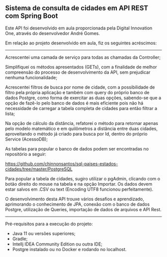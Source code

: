<h2>Sistema de consulta de cidades em API REST com Spring Boot</h2>

Este  API foi desenvolvido em aula proporcionada pela Digital Innovation One, através do desenvolvedor André Gomes.

Em relação ao projeto desenvolvido em aula, fiz os seguintes acréscimos:

- ---

Acrescentei uma camada de serviço para todas as chamadas da Controller;

Simplifiquei os métodos apresentados (GETs), com a finalidade de melhor compreensão do processo de desenvolvimento da API, sem prejudicar nenhuma funcionalidade;

Acrescentei filtros de busca por nome de cidade, com a possibilidade de filtro pela própria aplicação e também com query do próprio banco de dados Postgre, como forma de exercitar as duas opções, sabendo-se que a opção de fazê-lo pelo banco de dados é mais eficiente pois não há necessidade de carregar a tabela completa de cidades para então filtrar a lista;

Na opção de cálculo da distância, refatorei o método para retornar apenas pelo modelo matemático e em quilômetros a distância entre duas cidades, aproveitando o método já criado para busca por Id, dentro do próprio Service (AcessoDB);

As tabelas para popular o banco de dados podem ser encontradas no repositório a seguir:

https://github.com/chinnonsantos/sql-paises-estados-cidades/tree/master/PostgreSQL

Para popular a tabela de cidades, sugiro utilizar o pgAdmin, clicando com o botão direito do mouse na tabela e na opção Importar. Os dados devem estar salvos em .CSV ou text (Encoding UTF8 funcionou perfeitamente).

O desenvolvimento desta API trouxe vários desafios e aprendizado, aprimorando o conhecimento de JPA, conexão com o banco de dados Postgre, utilização de Queries, importação de dados de arquivos e API Rest.

-------------

Pré-requisitos para a execução do projeto:

* Java 11 ou versões superiores;
* Gradle;
* Intellj IDEA Community Edition ou outra IDE;
* Postgre instalado ou no Docker e rodando no localhost.
